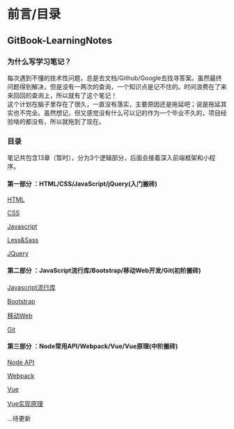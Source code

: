 # 前言/目录

## GitBook-LearningNotes

### 为什么写学习笔记？

每次遇到不懂的技术性问题，总是去文档/Github/Google去找寻答案。虽然最终问题得到解决，但是没有一两次的查询，一个知识点是记不住的。时间浪费在了来来回回的查询上，所以就有了这个笔记！  
 这个计划在脑子里存在了很久，一直没有落实，主要原因还是拖延吧；说是拖延其实也不完全。虽然想记，但又感觉没有什么可以记的作为一个毕业不久的，项目经验啥的都没有，所以就拖到了现在。

### 目录

笔记共包含13章（暂时），分为3个逻辑部分，后面会接着深入前端框架和小程序。

#### 第一部分 ：HTML/CSS/JavaScript/jQuery\(入门搬砖\)

[HTML](https://notes.lichunshuo.com/started/html)

[CSS](https://notes.lichunshuo.com/started/css)

[Javascript](https://notes.lichunshuo.com/started/css)

[Less&Sass](https://notes.lichunshuo.com/started/less-and-sass)

[JQuery](https://notes.lichunshuo.com/started/jquery)

#### 第二部分 ：JavaScript流行库/Bootstrap/移动Web开发/Git\(初阶搬砖\)

[Javascript流行库](https://notes.lichunshuo.com/elementary/javascript-frame)

[Bootstrap](https://notes.lichunshuo.com/elementary/bootstrap)

[移动Web](https://notes.lichunshuo.com/elementary/mobile-web)

[Git](https://notes.lichunshuo.com/elementary/git)

#### 第三部分 ：Node常用API/Webpack/Vue/Vue原理\(中阶搬砖\)

[Node API](https://notes.lichunshuo.com/intermediate/node)

[Webpack](https://notes.lichunshuo.com/intermediate/webpack)

[Vue](https://notes.lichunshuo.com/intermediate/vue)

[Vue实现原理](https://notes.lichunshuo.com/intermediate/vue-principle)

...待更新

